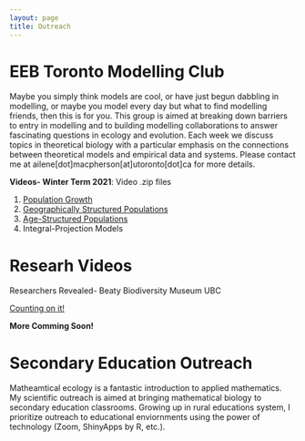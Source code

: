 ```yaml
---
layout: page
title: Outreach
---
```


# EEB Toronto Modelling Club

Maybe you simply think models are cool, or have just begun dabbling in modelling, or maybe you model every day but what to find modelling friends, then this is for you.  This group is aimed at breaking down barriers to entry in modelling and to building modelling collaborations to answer fascinating questions in ecology and evolution. Each week we discuss topics in theoretical biology with a particular emphasis on the connections between theoretical models and empirical data and systems. Please contact me at ailene[dot]macpherson[at]utoronto[dot]ca for more details.

**Videos- Winter Term 2021**: Video .zip files
1. [Population Growth](https://www.zoology.ubc.ca/~amacp/Videos/Week_1.zip)
2. [Geographically Structured Populations](https://www.zoology.ubc.ca/~amacp/Videos/Week_2.zip)
3. [Age-Structured Populations](https://www.zoology.ubc.ca/~amacp/Videos/Week_3.zip)
4. Integral-Projection Models

# Researh Videos

Researchers Revealed- Beaty Biodiversity Museum UBC

[Counting on it!](https://beatymuseum.ubc.ca/2019/08/27/counting-on-it/)


**More Comming Soon!**

# Secondary Education Outreach

Matheamtical ecology is a fantastic introduction to applied mathematics.  
My scientific outreach is aimed at bringing mathematical biology to secondary education classrooms.
Growing up in rural educations system, I prioritize outreach to educational enviornments using the power of technology (Zoom, ShinyApps by R, etc.).
